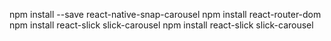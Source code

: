 npm install --save react-native-snap-carousel
npm install react-router-dom
npm install react-slick slick-carousel
npm install react-slick slick-carousel
